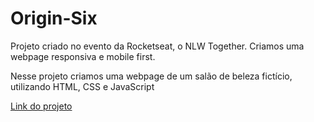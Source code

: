# Origin-Six

Projeto criado no evento da Rocketseat, o NLW Together. Criamos uma webpage responsiva e mobile first.

Nesse projeto criamos uma webpage de um salão de beleza fictício, utilizando HTML, CSS e JavaScript

[Link do projeto](https://maatheux.github.io/Origin-Six/index.html)
